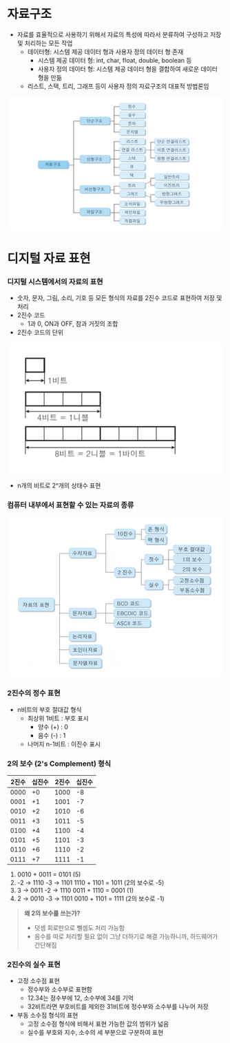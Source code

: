 # 자료구조

- 자료를 효율적으로 사용하기 위해서 자료의 특성에 따라서 분류하여 구성하고 저장 및 처리하는 모든 작업
  - 데이터형: 시스템 제공 데이터 형과 사용자 정의 데이터 형 존재
    - 시스템 제공 데이터 형: int, char, float, double, boolean 등
    - 사용자 정의 데이터 형: 시스템 제공 데이터 형을 결합하여 새로운 데이터 형을 만듦
  - 리스트, 스택, 트리, 그래프 등이 사용자 정의 자료구조의 대표적 방법론임

<div align="center">
  <img src="data_structure.png">
</div>

# 디지털 자료 표현

### 디지털 시스템에서의 자료의 표현

- 숫자, 문자, 그림, 소리, 기호 등 모든 형식의 자료를 2진수 코드로 표현하여 저장 및 처리
- 2진수 코드
  - 1과 0, ON과 OFF, 참과 거짓의 조합
- 2진수 코드의 단위

<div align="center">
  <img src="unit.png">
</div>

- n개의 비트로 2ⁿ개의 상태수 표현

### 컴퓨터 내부에서 표현할 수 있는 자료의 종류

<div align="center">
  <img src="type.png">
</div>

### 2진수의 정수 표현

- n비트의 부호 절대값 형식
  - 최상위 1비트 : 부호 표시
    - 양수 (+) : 0
    - 음수 (-) : 1
  - 나머지 n-1비트 : 이진수 표시

### 2의 보수 (2's Complement) 형식

| 2진수 | 십진수 | 2진수 | 십진수 |
| ----- | ------ | ----- | ------ |
| 0000  | +0     | 1000  | -8     |
| 0001  | +1     | 1001  | -7     |
| 0010  | +2     | 1010  | -6     |
| 0011  | +3     | 1011  | -5     |
| 0100  | +4     | 1100  | -4     |
| 0101  | +5     | 1101  | -3     |
| 0110  | +6     | 1110  | -2     |
| 0111  | +7     | 1111  | -1     |

1. 0010 + 0011 = 0101 (5)
2. -2 → 1110
   -3 → 1101
   1110 + 1101 = 1011 (2의 보수로 -5)
3. 3 → 0011
   -2 → 1110
   0011 + 1110 = 0001 (1)
4. 2 → 0010
   -3 → 1101
   0010 + 1101 = 1111 (2의 보수로 -1)

> **왜 2의 보수를 쓰는가?**
>
> - 덧셈 회로만으로 뺄셈도 처리 가능함
> - 음수를 따로 처리할 필요 없이 그냥 더하기로 해결 가능하니까, 하드웨어가 간단해짐

### 2진수의 실수 표현

- 고정 소수점 표현
  - 정수부와 소수부로 표현함
  - 12.34는 정수부에 12, 소수부에 34를 기억
  - 32비트라면 부호비트를 제외한 31비트에 정수부와 소수부를 나누어 저장
- 부동 소수점 형식의 표현
  - 고정 소수점 형식에 비해서 표현 가능한 값의 범위가 넓음
  - 실수를 부호와 지수, 소수의 세 부분으로 구분하여 표현
